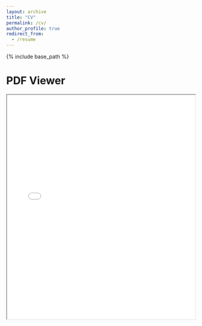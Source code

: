 ```yaml
---
layout: archive
title: "CV"
permalink: /cv/
author_profile: true
redirect_from:
  - /resume
---
```


{% include base_path %}

# PDF Viewer

<iframe src="/data/cv.pdf" width="100%" height="600px"></iframe>




